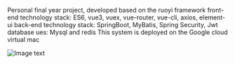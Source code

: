 Personal final year project, developed based on the ruoyi framework
front-end technology stack: ES6, vue3, vuex, vue-router, vue-cli, axios, element-ui
back-end technology stack: SpringBoot, MyBatis, Spring Security, Jwt
database ues: Mysql and redis
This system is deployed on the Google cloud virtual mac

![Image text](https://github.com/COLrge/My_upm_fyp/blob/master/img/%E5%B1%8F%E5%B9%95%E6%88%AA%E5%9B%BE%202025-01-26%20211705.png)
